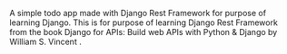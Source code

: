 A simple todo app made with Django Rest Framework for purpose of learning Django.
This is for purpose of learning Django Rest Framework from the book Django for APIs: Build web APIs with Python & Django by William S. Vincent .
